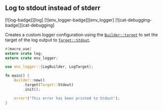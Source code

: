 <a name="ex-log-stdout"></a>
## Log to stdout instead of stderr

[![log-badge]][log] [![env_logger-badge]][env_logger] [![cat-debugging-badge]][cat-debugging]

Creates a custom logger configuration using the [`Builder::target`] to set the target of the log output to [`Target::Stdout`].

```rust
#[macro_use]
extern crate log;
extern crate env_logger;

use env_logger::{LogBuilder, LogTarget};

fn main() {
    Builder::new()
        .target(Target::Stdout)
        .init();

    error!("This error has been printed to Stdout");
}
```

[`Builder::target`]: https://docs.rs/env_logger/*/env_logger/struct.Builder.html#method.target
[`Target::Stdout`]: https://doc.rust-lang.org/log/env_logger/enum.Target.html
